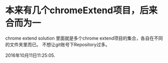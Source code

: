 # 本来有几个chromeExtend项目，后来合而为一
chrome extend solution
里面就是多个chrome extend项目的集合，各自在不同的文件夹里而已。
不想让git账号下Repository过多。

2016年10月11日11:25:05.
